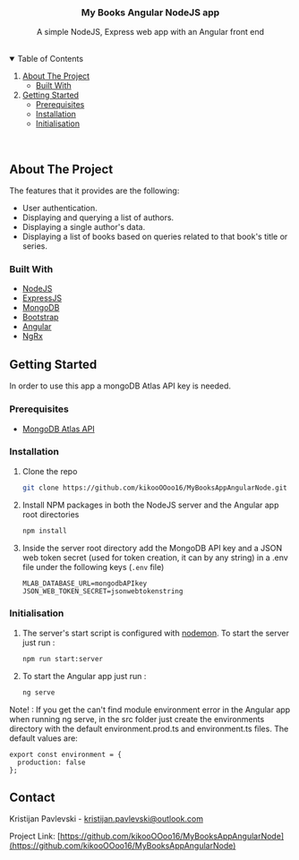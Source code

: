 <!-- PROJECT LOGO -->
<p align="center">
  <h3 align="center">My Books Angular NodeJS app</h3>

  <p align="center">
    A simple NodeJS, Express web app with an Angular front end
    <br />
  </p>
</p>
<br/>



<!-- TABLE OF CONTENTS -->
<details open="open">
  <summary>Table of Contents</summary>
  <ol>
    <li>
      <a href="#about-the-project">About The Project</a>
      <ul>
        <li><a href="#built-with">Built With</a></li>
      </ul>
    </li>
    <li>
      <a href="#getting-started">Getting Started</a>
      <ul>
        <li><a href="#prerequisites">Prerequisites</a></li>
        <li><a href="#installation">Installation</a></li>
        <li><a href="#initialisation">Initialisation</a></li>
      </ul>
    </li>
  </ol>
</details>
<br/>


<!-- ABOUT THE PROJECT -->
## About The Project

The features that it provides are the following:
* User authentication.
* Displaying and querying a list of authors.
* Displaying a single author's data.
* Displaying a list of books based on queries related to that book's title or series.

### Built With

* [NodeJS](https://nodejs.org/en/)
* [ExpressJS](https://expressjs.com/)
* [MongoDB](https://www.mongodb.com/cloud/atlas)
* [Bootstrap](https://getbootstrap.com)
* [Angular](https://angular.io/api/common/SlicePipe)
* [NgRx](https://ngrx.io/)


<!-- GETTING STARTED -->
## Getting Started

In order to use this app a mongoDB Atlas API key is needed.

### Prerequisites

* [MongoDB Atlas API](https://www.mongodb.com/cloud/atlas)

### Installation

1. Clone the repo
   ```sh
   git clone https://github.com/kikooOOoo16/MyBooksAppAngularNode.git
   ```
3. Install NPM packages in both the NodeJS server and the Angular app root directories
   ```sh
   npm install
   ```
4. Inside the server root directory add the MongoDB API key and a JSON web token secret (used for token creation, it can by any string) in a .env file under the following keys (`.env` file)
   ```JS
   MLAB_DATABASE_URL=mongodbAPIkey
   JSON_WEB_TOKEN_SECRET=jsonwebtokenstring
   ```
   
### Initialisation

1. The server's start script is configured with [nodemon](https://www.npmjs.com/package/nodemon). To start the server just run :
   ```sh
   npm run start:server
   ```
2. To start the Angular app just run  :
   ```sh
   ng serve
   ```
Note! : If you get the can't find module environment error in the Angular app when running ng serve, in the src folder just create the environments directory with the default environment.prod.ts and environment.ts files. The default values are: 
```TS
export const environment = {
  production: false
};
```

<!-- CONTACT -->
## Contact

Kristijan Pavlevski - kristijan.pavlevski@outlook.com

Project Link: [https://github.com/kikooOOoo16/MyBooksAppAngularNode](https://github.com/kikooOOoo16/MyBooksAppAngularNode)
